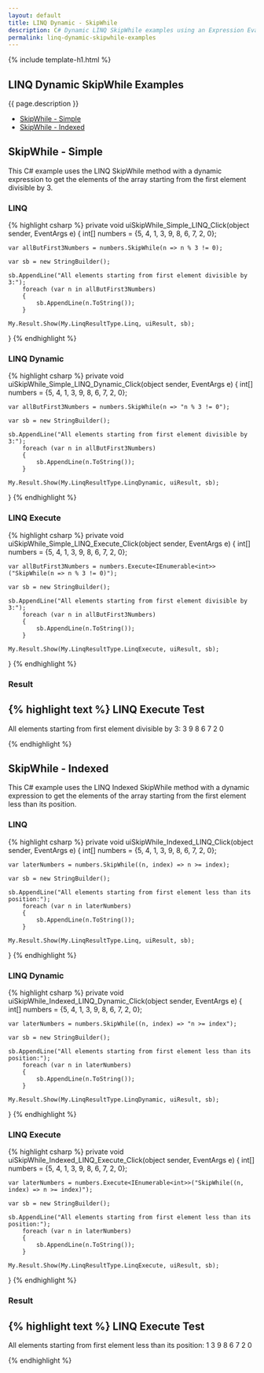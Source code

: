```yaml
---
layout: default
title: LINQ Dynamic - SkipWhile
description: C# Dynamic LINQ SkipWhile examples using an Expression Evaluator.
permalink: linq-dynamic-skipwhile-examples
---
```


{% include template-h1.html %}

## LINQ Dynamic SkipWhile Examples
{{ page.description }}

- [SkipWhile - Simple](#skipwhile---simple)
- [SkipWhile - Indexed](#skipwhile---indexed)

## SkipWhile - Simple
This C# example uses the LINQ SkipWhile method with a dynamic expression to get the elements of the array starting from the first element divisible by 3.

### LINQ
{% highlight csharp %}
private void uiSkipWhile_Simple_LINQ_Click(object sender, EventArgs e)
{
	int[] numbers = {5, 4, 1, 3, 9, 8, 6, 7, 2, 0};

	var allButFirst3Numbers = numbers.SkipWhile(n => n % 3 != 0);

	var sb = new StringBuilder();

	sb.AppendLine("All elements starting from first element divisible by 3:");
		foreach (var n in allButFirst3Numbers)
		{
			sb.AppendLine(n.ToString());
		}

	My.Result.Show(My.LinqResultType.Linq, uiResult, sb);
}
{% endhighlight %}

### LINQ Dynamic
{% highlight csharp %}
private void uiSkipWhile_Simple_LINQ_Dynamic_Click(object sender, EventArgs e)
{
	int[] numbers = {5, 4, 1, 3, 9, 8, 6, 7, 2, 0};

	var allButFirst3Numbers = numbers.SkipWhile(n => "n % 3 != 0");

	var sb = new StringBuilder();

	sb.AppendLine("All elements starting from first element divisible by 3:");
		foreach (var n in allButFirst3Numbers)
		{
			sb.AppendLine(n.ToString());
		}

	My.Result.Show(My.LinqResultType.LinqDynamic, uiResult, sb);
}
{% endhighlight %}

### LINQ Execute
{% highlight csharp %}
private void uiSkipWhile_Simple_LINQ_Execute_Click(object sender, EventArgs e)
{
	int[] numbers = {5, 4, 1, 3, 9, 8, 6, 7, 2, 0};

	var allButFirst3Numbers = numbers.Execute<IEnumerable<int>>("SkipWhile(n => n % 3 != 0)");

	var sb = new StringBuilder();

	sb.AppendLine("All elements starting from first element divisible by 3:");
		foreach (var n in allButFirst3Numbers)
		{
			sb.AppendLine(n.ToString());
		}

	My.Result.Show(My.LinqResultType.LinqExecute, uiResult, sb);
}
{% endhighlight %}

### Result
{% highlight text %}
LINQ Execute Test
------------------------------
All elements starting from first element divisible by 3:
3
9
8
6
7
2
0

{% endhighlight %}

## SkipWhile - Indexed
This C# example uses the LINQ Indexed SkipWhile method with a dynamic expression to get the elements of the array starting from the first element less than its position.

### LINQ
{% highlight csharp %}
private void uiSkipWhile_Indexed_LINQ_Click(object sender, EventArgs e)
{
	int[] numbers = {5, 4, 1, 3, 9, 8, 6, 7, 2, 0};

	var laterNumbers = numbers.SkipWhile((n, index) => n >= index);

	var sb = new StringBuilder();

	sb.AppendLine("All elements starting from first element less than its position:");
		foreach (var n in laterNumbers)
		{
			sb.AppendLine(n.ToString());
		}

	My.Result.Show(My.LinqResultType.Linq, uiResult, sb);
}
{% endhighlight %}

### LINQ Dynamic
{% highlight csharp %}
private void uiSkipWhile_Indexed_LINQ_Dynamic_Click(object sender, EventArgs e)
{
	int[] numbers = {5, 4, 1, 3, 9, 8, 6, 7, 2, 0};

	var laterNumbers = numbers.SkipWhile((n, index) => "n >= index");

	var sb = new StringBuilder();

	sb.AppendLine("All elements starting from first element less than its position:");
		foreach (var n in laterNumbers)
		{
			sb.AppendLine(n.ToString());
		}

	My.Result.Show(My.LinqResultType.LinqDynamic, uiResult, sb);
}
{% endhighlight %}

### LINQ Execute
{% highlight csharp %}
private void uiSkipWhile_Indexed_LINQ_Execute_Click(object sender, EventArgs e)
{
	int[] numbers = {5, 4, 1, 3, 9, 8, 6, 7, 2, 0};

	var laterNumbers = numbers.Execute<IEnumerable<int>>("SkipWhile((n, index) => n >= index)");

	var sb = new StringBuilder();

	sb.AppendLine("All elements starting from first element less than its position:");
		foreach (var n in laterNumbers)
		{
			sb.AppendLine(n.ToString());
		}

	My.Result.Show(My.LinqResultType.LinqExecute, uiResult, sb);
}
{% endhighlight %}

### Result
{% highlight text %}
LINQ Execute Test
------------------------------
All elements starting from first element less than its position:
1
3
9
8
6
7
2
0

{% endhighlight %}
